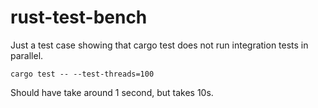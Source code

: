 # rust-test-bench

Just a test case showing that cargo test does not run integration tests in parallel.

```
cargo test -- --test-threads=100
```
Should have take around 1 second, but takes 10s.
